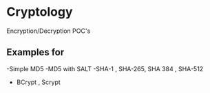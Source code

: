 # Cryptology
Encryption/Decryption POC's

Examples for 
----------------------------------
-Simple MD5
-MD5 with SALT
-SHA-1 , SHA-265, SHA 384 , SHA-512 
- BCrypt , Scrypt
